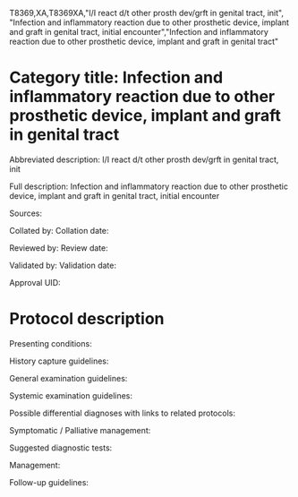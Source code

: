 T8369,XA,T8369XA,"I/I react d/t other prosth dev/grft in genital tract, init", "Infection and inflammatory reaction due to other prosthetic device, implant and graft in genital tract, initial encounter","Infection and inflammatory reaction due to other prosthetic device, implant and graft in genital tract"
# Category title: Infection and inflammatory reaction due to other prosthetic device, implant and graft in genital tract

Abbreviated description: I/I react d/t other prosth dev/grft in genital tract, init

Full description: Infection and inflammatory reaction due to other prosthetic device, implant and graft in genital tract, initial encounter

Sources:

Collated by:
Collation date:

Reviewed by:
Review date:

Validated by:
Validation date:

Approval UID:

# Protocol description

Presenting conditions:

History capture guidelines:

General examination guidelines:

Systemic examination guidelines:

Possible differential diagnoses with links to related protocols:

Symptomatic / Palliative management:

Suggested diagnostic tests:

Management:

Follow-up guidelines:
